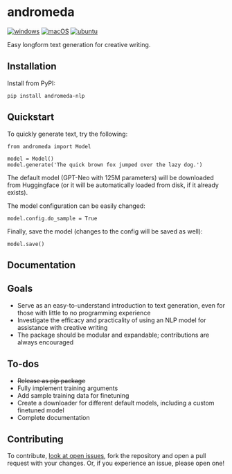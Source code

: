 # andromeda

[![windows](https://github.com/mchaney-dev/andromeda/actions/workflows/windows_test.yml/badge.svg)](https://github.com/mchaney-dev/andromeda/actions/workflows/windows_test.yml) [![macOS](https://github.com/mchaney-dev/andromeda/actions/workflows/macos_test.yml/badge.svg)](https://github.com/mchaney-dev/andromeda/actions/workflows/macos_test.yml) [![ubuntu](https://github.com/mchaney-dev/andromeda/actions/workflows/ubuntu_test.yml/badge.svg)](https://github.com/mchaney-dev/andromeda/actions/workflows/ubuntu_test.yml)

Easy longform text generation for creative writing.

## Installation
Install from PyPI:
```
pip install andromeda-nlp
```

## Quickstart
To quickly generate text, try the following:
```
from andromeda import Model

model = Model()
model.generate('The quick brown fox jumped over the lazy dog.')
```
The default model (GPT-Neo with 125M parameters) will be downloaded from Huggingface (or it will be automatically loaded from disk, if it already exists).

The model configuration can be easily changed:
```
model.config.do_sample = True
```
Finally, save the model (changes to the config will be saved as well):
```
model.save()
```


## Documentation

## Goals
- Serve as an easy-to-understand introduction to text generation, even for those with little to no programming experience
- Investigate the efficacy and practicality of using an NLP model for assistance with creative writing
- The package should be modular and expandable; contributions are always encouraged

## To-dos
- ~~Release as pip package~~
- Fully implement training arguments
- Add sample training data for finetuning
- Create a downloader for different default models, including a custom finetuned model
- Complete documentation

## Contributing
To contribute, [look at open issues](https://github.com/mchaney-dev/andromeda/issues), fork the repository and open a pull request with your changes. Or, if you experience an issue, please open one!
